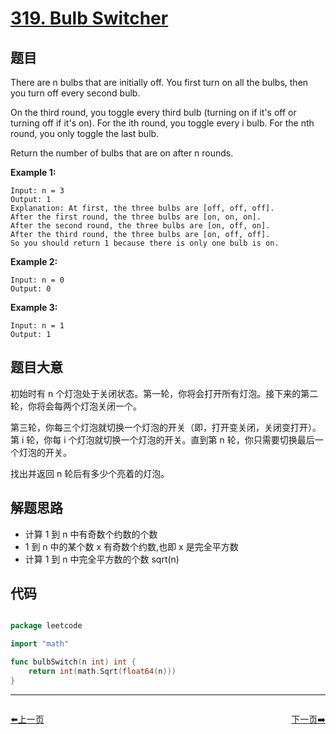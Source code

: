 # [319. Bulb Switcher](https://leetcode.com/problems/bulb-switcher/)


## 题目

There are n bulbs that are initially off. You first turn on all the bulbs, then you turn off every second bulb.

On the third round, you toggle every third bulb (turning on if it's off or turning off if it's on). For the ith round, you toggle every i bulb. For the nth round, you only toggle the last bulb.

Return the number of bulbs that are on after n rounds.

**Example 1:**

    Input: n = 3
    Output: 1
    Explanation: At first, the three bulbs are [off, off, off].
    After the first round, the three bulbs are [on, on, on].
    After the second round, the three bulbs are [on, off, on].
    After the third round, the three bulbs are [on, off, off].
    So you should return 1 because there is only one bulb is on.

**Example 2:**

    Input: n = 0
    Output: 0

**Example 3:**

    Input: n = 1
    Output: 1

## 题目大意

初始时有 n 个灯泡处于关闭状态。第一轮，你将会打开所有灯泡。接下来的第二轮，你将会每两个灯泡关闭一个。

第三轮，你每三个灯泡就切换一个灯泡的开关（即，打开变关闭，关闭变打开）。第 i 轮，你每 i 个灯泡就切换一个灯泡的开关。直到第 n 轮，你只需要切换最后一个灯泡的开关。

找出并返回 n 轮后有多少个亮着的灯泡。

## 解题思路

- 计算 1 到 n 中有奇数个约数的个数
- 1 到 n 中的某个数 x 有奇数个约数,也即 x 是完全平方数
- 计算 1 到 n 中完全平方数的个数 sqrt(n)

## 代码

```go

package leetcode

import "math"

func bulbSwitch(n int) int {
	return int(math.Sqrt(float64(n)))
}

```


----------------------------------------------
<div style="display: flex;justify-content: space-between;align-items: center;">
<p><a href="https://books.halfrost.com/leetcode/ChapterFour/0300~0399/0318.Maximum-Product-of-Word-Lengths/">⬅️上一页</a></p>
<p><a href="https://books.halfrost.com/leetcode/ChapterFour/0300~0399/0322.Coin-Change/">下一页➡️</a></p>
</div>
